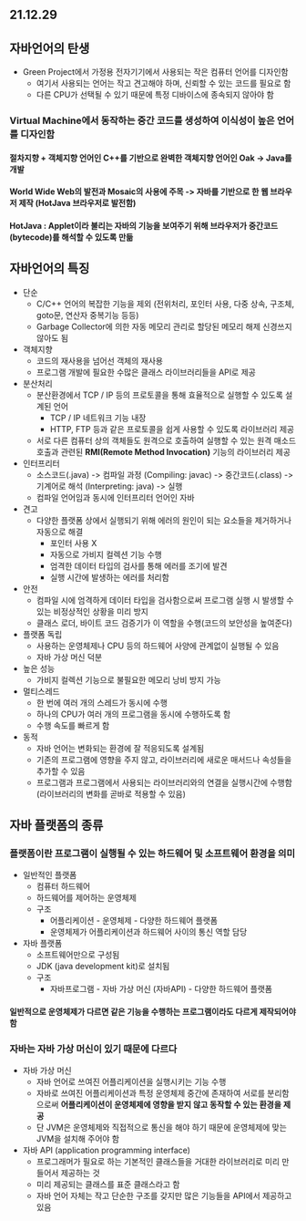 ## 21.12.29

## 자바언어의 탄생
- Green Project에서 가정용 전자기기에서 사용되는 작은 컴퓨터 언어를 디자인함
  + 여기서 사용되는 언어는 작고 견고해야 하며, 신뢰할 수 있는 코드를 필요로 함
  + 다른 CPU가 선택될 수 있기 때문에 특정 디바이스에 종속되지 않아야 함
### Virtual Machine에서 동작하는 중간 코드를 생성하여 이식성이 높은 언어를 디자인함
#### 절차지향 + 객체지향 언어인 C++를 기반으로 완벽한 객체지향 언어인 Oak -> Java를 개발 
#### World Wide Web의 발전과 Mosaic의 사용에 주목 -> 자바를 기반으로 한 웹 브라우저 제작 (HotJava 브라우저로 발전함)
#### __HotJava__ : Applet이라 불리는 자바의 기능을 보여주기 위해 브라우저가 중간코드(bytecode)를 해석할 수 있도록 만듦
## 자바언어의 특징
- 단순
  + C/C++ 언어의 복잡한 기능을 제외 (전위처리, 포인터 사용, 다중 상속, 구조체, goto문, 연산자 중복기능 등등)
  + Garbage Collector에 의한 자동 메모리 관리로 할당된 메모리 해제 신경쓰지 않아도 됨
- 객체지향
  + 코드의 재사용을 넘어선 객체의 재사용
  + 프로그램 개발에 필요한 수많은 클래스 라이브러리들을 API로 제공
- 분산처리
  + 분산환경에서 TCP / IP 등의 프로토콜을 통해 효율적으로 실행할 수 있도록 설계된 언어
    * TCP / IP 네트워크 기능 내장
    * HTTP, FTP 등과 같은 프로토콜을 쉽게 사용할 수 있도록 라이브러리 제공
  + 서로 다른 컴퓨터 상의 객체들도 원격으로 호출하여 실행할 수 있는 원격 매소드 호출과 관련된 __RMI(Remote Method Invocation)__ 기능의 라이브러리 제공
- 인터프리터
  + 소스코드(.java) -> 컴파일 과정 (Compiling: javac) -> 중간코드(.class) -> 기계어로 해석 (Interpreting: java) -> 실행
  + 컴파일 언어임과 동시에 인터프리터 언어인 자바
- 견고
  + 다양한 플랫폼 상에서 실행되기 위해 에러의 원인이 되는 요소들을 제거하거나 자동으로 해결
    * 포인터 사용 X
    * 자동으로 가비지 컬렉션 기능 수행
    * 엄격한 데이터 타입의 검사를 통해 에러를 조기에 발견
    * 실행 시간에 발생하는 에러를 처리함
- 안전
  + 컴파일 시에 엄격하게 데이터 타입을 검사함으로써 프로그램 실행 시 발생할 수 있는 비정상적인 상황을 미리 방지
  + 클래스 로더, 바이트 코드 검증기가 이 역할을 수행(코드의 보안성을 높여준다)
- 플랫폼 독립
  + 사용하는 운영체제나 CPU 등의 하드웨어 사양에 관계없이 실행될 수 있음
  + 자바 가상 머신 덕분
- 높은 성능
  + 가비지 컬렉션 기능으로 불필요한 메모리 낭비 방지 가능
- 멀티스레드
  + 한 번에 여러 개의 스레드가 동시에 수행
  + 하나의 CPU가 여러 개의 프로그램을 동시에 수행하도록 함
  + 수행 속도를 빠르게 함
- 동적  
  + 자바 언어는 변화되는 환경에 잘 적응되도록 설계됨
  + 기존의 프로그램에 영향을 주지 않고, 라이브러리에 새로운 매서드나 속성들을 추가할 수 있음
  + 프로그램과 프로그램에서 사용되는 라이브러리와의 연결을 실행시간에 수행함 (라이브러리의 변화를 곧바로 적용할 수 있음)
## 자바 플랫폼의 종류
### 플랫폼이란 프로그램이 실행될 수 있는 하드웨어 및 소프트웨어 환경을 의미
- 일반적인 플랫폼
  + 컴퓨터 하드웨어
  + 하드웨어를 제어하는 운영체제
  + 구조
    * 어플리케이션 - 운영체제 - 다양한 하드웨어 플랫폼
    * 운영체제가 어플리케이션과 하드웨어 사이의 통신 역할 담당
- 자바 플랫폼
  + 소프트웨어만으로 구성됨
  + JDK (java development kit)로 설치됨
  + 구조
    * 자바프로그램 - 자바 가상 머신 (자바API) - 다양한 하드웨어 플랫폼
#### 일반적으로 운영체제가 다르면 같은 기능을 수행하는 프로그램이라도 다르게 제작되어야 함
### 자바는 자바 가상 머신이 있기 때문에 다르다
- 자바 가상 머신
  * 자바 언어로 쓰여진 어플리케이션을 실행시키는 기능 수행
  * 자바로 쓰여진 어플리케이션과 특정 운영체제 중간에 존재하여 서로를 분리함으로써 __어플리케이션이 운영체제에 영향을 받지 않고 동작할 수 있는 환경을 제공__
  * 단 JVM은 운영체제와 직접적으로 통신을 해야 하기 때문에 운영체제에 맞는 JVM을 설치해 주어야 함
- 자바 API (application programming interface)
  + 프로그래머가 필요로 하는 기본적인 클래스들을 거대한 라이브러리로 미리 만들어서 제공하는 것
  + 미리 제공되는 클래스를 표준 클래스라고 함
  + 자바 언어 자체는 작고 단순한 구조를 갖지만 많은 기능들을 API에서 제공하고 있음
 
